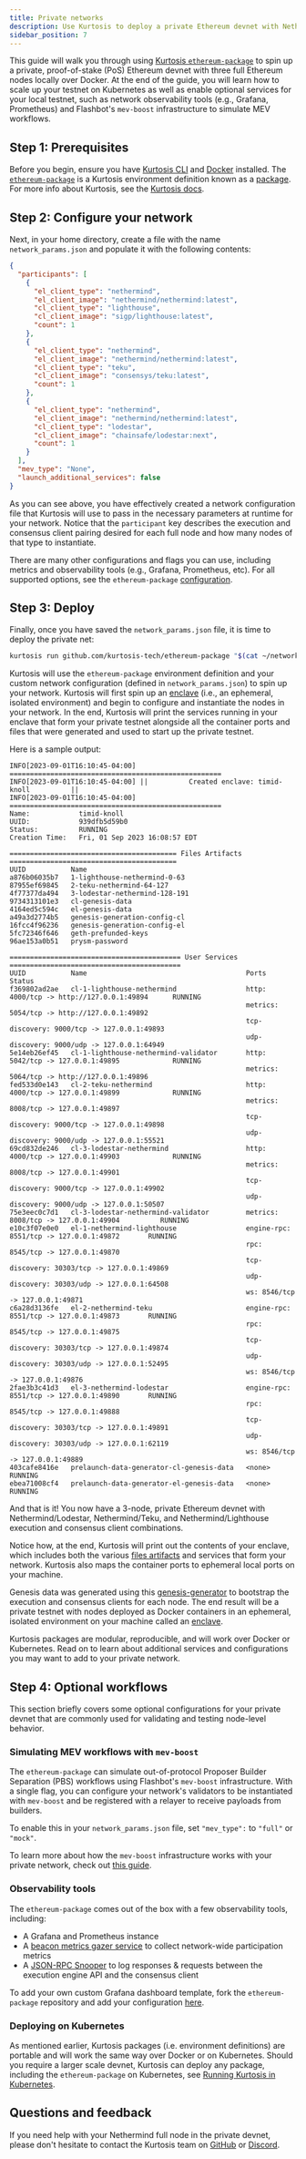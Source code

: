 ```yaml
---
title: Private networks
description: Use Kurtosis to deploy a private Ethereum devnet with Nethermind and any consensus client at any scale you need, wherever you need it.
sidebar_position: 7
---
```


This guide will walk you through using [Kurtosis `ethereum-package`](https://github.com/kurtosis-tech/ethereum-package) to spin up a private, proof-of-stake (PoS) Ethereum devnet with three full Ethereum nodes locally over Docker. At the end of the guide, you will learn how to scale up your testnet on Kubernetes as well as enable optional services for your local testnet, such as network observability tools (e.g., Grafana, Prometheus) and Flashbot's `mev-boost` infrastructure to simulate MEV workflows.

## Step 1: Prerequisites

Before you begin, ensure you have [Kurtosis CLI](https://docs.kurtosis.com/install) and [Docker](https://docs.docker.com/get-docker) installed. The [`ethereum-package`](https://github.com/kurtosis-tech/ethereum-package) is a Kurtosis environment definition known as a [package](https://docs.kurtosis.com/concepts-reference/packages). For more info about Kurtosis, see the [Kurtosis docs](https://docs.kurtosis.com).

## Step 2: Configure your network

Next, in your home directory, create a file with the name `network_params.json` and populate it with the following contents:

```json title="network_params.json"
{
  "participants": [
    {
      "el_client_type": "nethermind",
      "el_client_image": "nethermind/nethermind:latest",
      "cl_client_type": "lighthouse",
      "cl_client_image": "sigp/lighthouse:latest",
      "count": 1
    },
    {
      "el_client_type": "nethermind",
      "el_client_image": "nethermind/nethermind:latest",
      "cl_client_type": "teku",
      "cl_client_image": "consensys/teku:latest",
      "count": 1
    },
    {
      "el_client_type": "nethermind",
      "el_client_image": "nethermind/nethermind:latest",
      "cl_client_type": "lodestar",
      "cl_client_image": "chainsafe/lodestar:next",
      "count": 1
    }
  ],
  "mev_type": "None",
  "launch_additional_services": false
}
```

As you can see above, you have effectively created a network configuration file that Kurtosis will use to pass in the necessary parameters at runtime for your network. Notice that the `participant` key describes the execution and consensus client pairing desired for each full node and how many nodes of that type to instantiate.

There are many other configurations and flags you can use, including metrics and observability tools (e.g., Grafana, Prometheus, etc). For all supported options, see the `ethereum-package` [configuration](https://github.com/kurtosis-tech/ethereum-package#configuration).

## Step 3: Deploy

Finally, once you have saved the `network_params.json` file, it is time to deploy the private net:

```bash
kurtosis run github.com/kurtosis-tech/ethereum-package "$(cat ~/network_params.json)"
```

Kurtosis will use the `ethereum-package` environment definition and your custom network configuration (defined in `network_params.json`) to spin up your network. Kurtosis will first spin up an [enclave][enclaves] (i.e., an ephemeral, isolated environment) and begin to configure and instantiate the nodes in your network. In the end, Kurtosis will print the services running in your enclave that form your private testnet alongside all the container ports and files that were generated and used to start up the private testnet.

Here is a sample output:

```console
INFO[2023-09-01T16:10:45-04:00] ====================================================
INFO[2023-09-01T16:10:45-04:00] ||          Created enclave: timid-knoll          ||
INFO[2023-09-01T16:10:45-04:00] ====================================================
Name:            timid-knoll
UUID:            939dfb5d59b0
Status:          RUNNING
Creation Time:   Fri, 01 Sep 2023 16:08:57 EDT

========================================= Files Artifacts =========================================
UUID           Name
a876b06035b7   1-lighthouse-nethermind-0-63
87955ef69845   2-teku-nethermind-64-127
4f77377da494   3-lodestar-nethermind-128-191
9734313101e3   cl-genesis-data
4164ed5c594c   el-genesis-data
a49a3d2774b5   genesis-generation-config-cl
16fcc4f96236   genesis-generation-config-el
5fc72346f646   geth-prefunded-keys
96ae153a0b51   prysm-password

========================================== User Services ==========================================
UUID           Name                                       Ports                                         Status
f369802ad2ae   cl-1-lighthouse-nethermind                 http: 4000/tcp -> http://127.0.0.1:49894      RUNNING
                                                          metrics: 5054/tcp -> http://127.0.0.1:49892
                                                          tcp-discovery: 9000/tcp -> 127.0.0.1:49893
                                                          udp-discovery: 9000/udp -> 127.0.0.1:64949
5e14eb26ef45   cl-1-lighthouse-nethermind-validator       http: 5042/tcp -> 127.0.0.1:49895             RUNNING
                                                          metrics: 5064/tcp -> http://127.0.0.1:49896
fed533d0e143   cl-2-teku-nethermind                       http: 4000/tcp -> 127.0.0.1:49899             RUNNING
                                                          metrics: 8008/tcp -> 127.0.0.1:49897
                                                          tcp-discovery: 9000/tcp -> 127.0.0.1:49898
                                                          udp-discovery: 9000/udp -> 127.0.0.1:55521
69cd832de246   cl-3-lodestar-nethermind                   http: 4000/tcp -> 127.0.0.1:49903             RUNNING
                                                          metrics: 8008/tcp -> 127.0.0.1:49901
                                                          tcp-discovery: 9000/tcp -> 127.0.0.1:49902
                                                          udp-discovery: 9000/udp -> 127.0.0.1:50507
75e3eec0c7d1   cl-3-lodestar-nethermind-validator         metrics: 8008/tcp -> 127.0.0.1:49904          RUNNING
e10c3f07e0e0   el-1-nethermind-lighthouse                 engine-rpc: 8551/tcp -> 127.0.0.1:49872       RUNNING
                                                          rpc: 8545/tcp -> 127.0.0.1:49870
                                                          tcp-discovery: 30303/tcp -> 127.0.0.1:49869
                                                          udp-discovery: 30303/udp -> 127.0.0.1:64508
                                                          ws: 8546/tcp -> 127.0.0.1:49871
c6a28d3136fe   el-2-nethermind-teku                       engine-rpc: 8551/tcp -> 127.0.0.1:49873       RUNNING
                                                          rpc: 8545/tcp -> 127.0.0.1:49875
                                                          tcp-discovery: 30303/tcp -> 127.0.0.1:49874
                                                          udp-discovery: 30303/udp -> 127.0.0.1:52495
                                                          ws: 8546/tcp -> 127.0.0.1:49876
2fae3b3c41d3   el-3-nethermind-lodestar                   engine-rpc: 8551/tcp -> 127.0.0.1:49890       RUNNING
                                                          rpc: 8545/tcp -> 127.0.0.1:49888
                                                          tcp-discovery: 30303/tcp -> 127.0.0.1:49891
                                                          udp-discovery: 30303/udp -> 127.0.0.1:62119
                                                          ws: 8546/tcp -> 127.0.0.1:49889
403cafe8416e   prelaunch-data-generator-cl-genesis-data   <none>                                        RUNNING
ebea71008cf4   prelaunch-data-generator-el-genesis-data   <none>                                        RUNNING
```

And that is it! You now have a 3-node, private Ethereum devnet with Nethermind/Lodestar, Nethermind/Teku, and Nethermind/Lighthouse execution and consensus client combinations.

Notice how, at the end, Kurtosis will print out the contents of your enclave, which includes both the various [files artifacts](https://docs.kurtosis.com/concepts-reference/files-artifacts) and services that form your network. Kurtosis also maps the container ports to ephemeral local ports on your machine.

Genesis data was generated using this [genesis-generator](https://github.com/ethpandaops/ethereum-genesis-generator) to bootstrap the execution and consensus clients for each node. The end result will be a private testnet with nodes deployed as Docker containers in an ephemeral, isolated environment on your machine called an [enclave][enclaves].

Kurtosis packages are modular, reproducible, and will work over Docker or Kubernetes. Read on to learn about additional services and configurations you may want to add to your private network.

## Step 4: Optional workflows

This section briefly covers some optional configurations for your private devnet that are commonly used for validating and testing node-level behavior.

### Simulating MEV workflows with `mev-boost`

The `ethereum-package` can simulate out-of-protocol Proposer Builder Separation (PBS) workflows using Flashbot's `mev-boost` infrastructure. With a single flag, you can configure your network's validators to be instantiated with `mev-boost` and be registered with a relayer to receive payloads from builders.

To enable this in your `network_params.json` file, set `"mev_type":` to `"full"` or `"mock"`.

To learn more about how the `mev-boost` infrastructure works with your private network, check out [this guide](https://docs.kurtosis.com/how-to-full-mev-with-ethereum-package).

### Observability tools

The `ethereum-package` comes out of the box with a few observability tools, including:

- A Grafana and Prometheus instance
- A [beacon metrics gazer service](https://github.com/dapplion/beacon-metrics-gazer) to collect network-wide participation metrics
- A [JSON-RPC Snooper](https://github.com/ethDreamer/json_rpc_snoop) to log responses & requests between the execution engine API and the consensus client

To add your own custom Grafana dashboard template, fork the `ethereum-package` repository and add your configuration [here](https://github.com/kurtosis-tech/ethereum-package/tree/main/static_files/grafana-config/dashboards).

### Deploying on Kubernetes

As mentioned earlier, Kurtosis packages (i.e. environment definitions) are portable and will work the same way over Docker or on Kubernetes. Should you require a larger scale devnet, Kurtosis can deploy any package, including the `ethereum-package` on Kubernetes, see [Running Kurtosis in Kubernetes](https://docs.kurtosis.com/k8s).

## Questions and feedback

If you need help with your Nethermind full node in the private devnet, please don't hesitate to contact the Kurtosis team on [GitHub](https://github.com/kurtosis-tech/ethereum-package) or [Discord](https://discord.gg/jJFG7XBqcY).

[enclaves]: https://docs.kurtosis.com/concepts-reference/enclaves